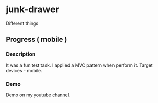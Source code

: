 # junk-drawer
Different things

## Progress ( mobile )

### Description
It was a fun test task. I applied a MVC pattern when perform it. Target devices - mobile. 

### Demo
Demo on my youtube [channel](https://youtu.be/n1algnWIdE4).
